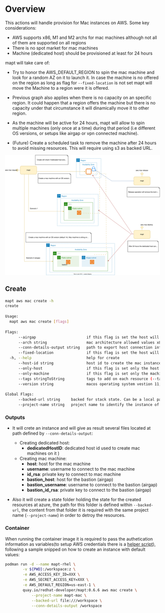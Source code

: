 # Overview

This actions will handle provision for Mac instances on AWS. Some key considerations:

* AWS supports x86, M1 and M2 archs for mac machines although not all of them are supported on all regions
* There is no spot market for mac machines
* Machine (dedicated host) should be provisioned at least for 24 hours

mapt will take care of:

* Try to honor the AWS_DEFAULT_REGION to spin the mac machine and look for a random AZ on it to launch it. In case the machine is no offered on the region as long as flag for `--fixed-location` is not set mapt will move the Machine to a region were it is offered.

* Previous graph also applies when there is no capacity on an specific region. It could happen that a region offers the machine but there is no capacity under that circumstance it will dinamically move it to other region.

* As the machine will be active for 24 hours, mapt will allow to spin multiple machines (only once at a time) during that period (i.e different OS versions, or setups like airgap or vpn connected machine).

* (Future) Create a scheduled task to remove the machine after 24 hours to avoid missing resources. This will require using s3 as backed URL.

![Mac](./mac.svg)

## Create

```bash
mapt aws mac create -h 
create

Usage:
  mapt aws mac create [flags]

Flags:
      --airgap                       if this flag is set the host will be created as airgap machine. Access will done through a bastion
      --arch string                  mac architecture allowed values x86, m1, m2. Default to m2 (default "m2")
      --conn-details-output string   path to export host connection information (host, username and privateKey)
      --fixed-location               if this flag is set the host will be created only on the region set by the AWS Env (AWS_DEFAULT_REGION)
  -h, --help                         help for create
      --host-id string               host id to create the mac instance. If the param is not pass the dedicated host will be created
      --only-host                    if this flag is set only the host will be created / destroyed
      --only-machine                 if this flag is set only the machine will be destroyed
      --tags stringToString          tags to add on each resource (--tags name1=value1,name2=value2) (default [])
      --version string               macos operating system vestion 11, 12 on x86 and m1; 13 on all archs. Default to 13 (default "14")

Global Flags:
      --backed-url string     backed for stack state. Can be a local path with format file:///path/subpath or s3 s3://existing-bucket
      --project-name string   project name to identify the instance of the stack
```

### Outputs

* It will crete an instance and will give as result several files located at path defined by `--conn-details-output`:
  * Creating dedicated host:
    * **dedicatedHostID**: dedicated host id used to create mac machines on it )
  * Creating mac machine:
    * **host**: host for the mac machine
    * **username**: username to connect to the mac machine
    * **id_rsa**: private key to connect to mac machine
    * **bastion_host**: host for the bastion (airgap)
    * **bastion_username**: username to connect to the bastion (airgap)
    * **bastion_id_rsa**: private key to connect to the bastion (airgap)

* Also it will create a state folder holding the state for the created resources at azure, the path for this folder is defined within `--backed-url`, the content from that folder it is required with the same project name (`--project-name`) in order to detroy the resources.

### Container

When running the container image it is required to pass the authetication information as variables(to setup AWS credentials there is a [helper script](./../../hacks/aws_setup.sh)), following a sample snipped on how to create an instance with default values:  

```bash
podman run -d --name mapt-rhel \
        -v ${PWD}:/workspace:z \
        -e AWS_ACCESS_KEY_ID=XXX \
        -e AWS_SECRET_ACCESS_KEY=XXX \
        -e AWS_DEFAULT_REGION=us-east-1 \
        quay.io/redhat-developer/mapt:0.6.6 aws mac create \
            --project-name mapt-mac \
            --backed-url file:///workspace \
            --conn-details-output /workspace
```